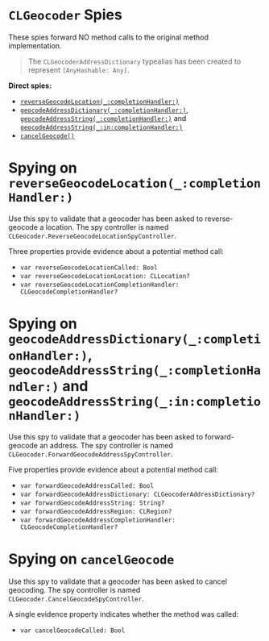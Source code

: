 `CLGeocoder` Spies
==================

These spies forward NO method calls to the original method implementation.

> The `CLGeocoderAddressDictionary` typealias has been created to represent `[AnyHashable: Any]`.


**Direct spies:**

* [`reverseGeocodeLocation(_:completionHandler:)`](#spying-on-reverseGeocodeLocation_completionHandler)
* [`geocodeAddressDictionary(_:completionHandler:)`](#spying-on-geocodeAddressDictionary_completionHandler-geocodeAddressString_completionHandler-and-geocodeAddressString_incompletionHandler), [`geocodeAddressString(_:completionHandler:)`](#spying-on-geocodeAddressDictionary_completionHandler-geocodeAddressString_completionHandler-and-geocodeAddressString_incompletionHandler) and [`geocodeAddressString(_:in:completionHandler:)`](#spying-on-geocodeAddressDictionary_completionHandler-geocodeAddressString_completionHandler-and-geocodeAddressString_incompletionHandler)
* [`cancelGeocode()`](#spying-on-cancelGeocode)


# Spying on `reverseGeocodeLocation(_:completionHandler:)`

Use this spy to validate that a geocoder has been asked to reverse-geocode a location.  The spy controller is named `CLGeocoder.ReverseGeocodeLocationSpyController`.

Three properties provide evidence about a potential method call:

* `var reverseGeocodeLocationCalled: Bool`
* `var reverseGeocodeLocationLocation: CLLocation?`
* `var reverseGeocodeLocationCompletionHandler: CLGeocodeCompletionHandler?`


# Spying on `geocodeAddressDictionary(_:completionHandler:)`, `geocodeAddressString(_:completionHandler:)` and `geocodeAddressString(_:in:completionHandler:)`

Use this spy to validate that a geocoder has been asked to forward-geocode an address.  The spy controller is named `CLGeocoder.ForwardGeocodeAddressSpyController`.

Five properties provide evidence about a potential method call:

* `var forwardGeocodeAddressCalled: Bool`
* `var forwardGeocodeAddressDictionary: CLGeocoderAddressDictionary?`
* `var forwardGeocodeAddressString: String?`
* `var forwardGeocodeAddressRegion: CLRegion?`
* `var forwardGeocodeAddressCompletionHandler: CLGeocodeCompletionHandler?`


# Spying on `cancelGeocode`

Use this spy to validate that a geocoder has been asked to cancel geocoding.  The spy controller is named `CLGeocoder.CancelGeocodeSpyController`.

A single evidence property indicates whether the method was called:

* `var cancelGeocodeCalled: Bool`
